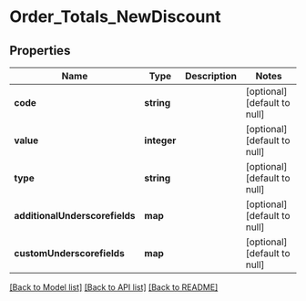 # Order_Totals_NewDiscount

## Properties
Name | Type | Description | Notes
------------ | ------------- | ------------- | -------------
**code** | **string** |  | [optional] [default to null]
**value** | **integer** |  | [optional] [default to null]
**type** | **string** |  | [optional] [default to null]
**additionalUnderscorefields** | **map** |  | [optional] [default to null]
**customUnderscorefields** | **map** |  | [optional] [default to null]

[[Back to Model list]](../README.md#documentation-for-models) [[Back to API list]](../README.md#documentation-for-api-endpoints) [[Back to README]](../README.md)


